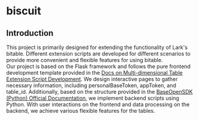 # biscuit

## Introduction
This project is primarily designed for extending the functionality of Lark's bitable. Different extension scripts are developed for different scenarios to provide more convenient and flexible features for using bitable.    
Our project is based on the Flask framework and follows the pure frontend development template provided in the [Docs on Multi-dimensional Table Extension Script Development](https://bytedance.feishu.cn/docx/HazFdSHH9ofRGKx8424cwzLlnZc). We design interactive pages to gather necessary information, including personalBaseToken, appToken, and table_id. Additionally, based on the structure provided in the [BaseOpenSDK (Python) Official Documentation](https://bytedance.feishu.cn/wiki/E95iw3QohiOOolkjmXwcVsC5nae), we implement backend scripts using Python. With user interactions on the frontend and data processing on the backend, we achieve various flexible features for the tables.  
